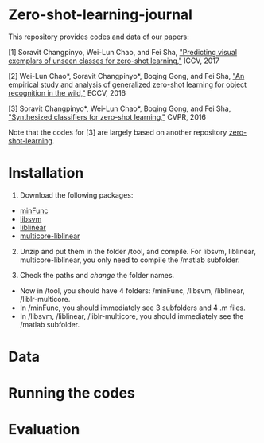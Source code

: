 # Zero-shot-learning-journal

This repository provides codes and data of our papers:

[1] Soravit Changpinyo, Wei-Lun Chao, and Fei Sha, ["Predicting visual exemplars of unseen classes for zero-shot learning,"](http://openaccess.thecvf.com/content_cvpr_2018/papers/Verma_Generalized_Zero-Shot_Learning_CVPR_2018_paper.pdf) ICCV, 2017

[2] Wei-Lun Chao*, Soravit Changpinyo*, Boqing Gong, and Fei Sha, ["An empirical study and analysis of generalized zero-shot learning for object recognition in the wild,"](https://arxiv.org/pdf/1605.04253.pdf) ECCV, 2016

[3] Soravit Changpinyo*, Wei-Lun Chao*, Boqing Gong, and Fei Sha, ["Synthesized classifiers for zero-shot learning,"](https://www.cv-foundation.org/openaccess/content_cvpr_2016/papers/Changpinyo_Synthesized_Classifiers_for_CVPR_2016_paper.pdf) CVPR, 2016 

Note that the codes for [3] are largely based on another repository [zero-shot-learning](https://github.com/pujols/zero-shot-learning).

# Installation
1. Download the following packages:
* [minFunc](https://www.cs.ubc.ca/~schmidtm/Software/minFunc.html)
* [libsvm](https://www.csie.ntu.edu.tw/~cjlin/libsvm/)
* [liblinear](https://www.csie.ntu.edu.tw/~cjlin/liblinear/)
* [multicore-liblinear](https://www.csie.ntu.edu.tw/~cjlin/libsvmtools/multicore-liblinear/)

2. Unzip and put them in the folder /tool, and compile. For libsvm, liblinear, multicore-liblinear, you only need to compile the /matlab subfolder.

3. Check the paths and *change* the folder names.
* Now in /tool, you should have 4 folders: /minFunc, /libsvm, /liblinear, /liblr-multicore. 
* In /minFunc, you should immediately see 3 subfolders and 4 .m files.
* In /libsvm, /liblinear, /liblr-multicore, you should immediately see the /matlab subfolder.

# Data


# Running the codes


# Evaluation
